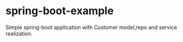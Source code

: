 # spring-boot-example
Simple spring-boot application with Customer model,repo and service realization.
